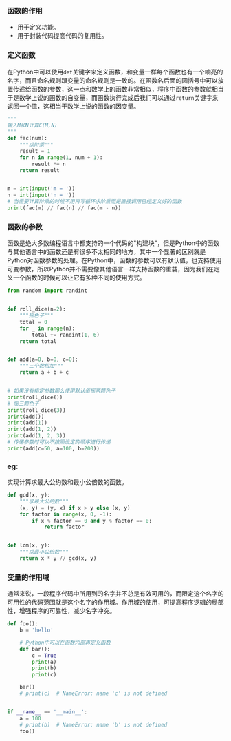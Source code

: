 ### 函数的作用

- 用于定义功能。
- 用于封装代码提高代码的复用性。

### 定义函数

在Python中可以使用`def`关键字来定义函数，和变量一样每个函数也有一个响亮的名字，而且命名规则跟变量的命名规则是一致的。在函数名后面的圆括号中可以放置传递给函数的参数，这一点和数学上的函数非常相似，程序中函数的参数就相当于是数学上说的函数的自变量，而函数执行完成后我们可以通过`return`关键字来返回一个值，这相当于数学上说的函数的因变量。

```Python
"""
输入M和N计算C(M,N)
"""
def fac(num):
    """求阶乘"""
    result = 1
    for n in range(1, num + 1):
        result *= n
    return result


m = int(input('m = '))
n = int(input('n = '))
# 当需要计算阶乘的时候不用再写循环求阶乘而是直接调用已经定义好的函数
print(fac(m) // fac(n) // fac(m - n))
```


### 函数的参数

函数是绝大多数编程语言中都支持的一个代码的&quot;构建块&quot;，但是Python中的函数与其他语言中的函数还是有很多不太相同的地方，其中一个显著的区别就是Python对函数参数的处理。在Python中，函数的参数可以有默认值，也支持使用可变参数，所以Python并不需要像其他语言一样支持函数的重载，因为我们在定义一个函数的时候可以让它有多种不同的使用方式。

```Python
from random import randint


def roll_dice(n=2):
    """摇色子"""
    total = 0
    for _ in range(n):
        total += randint(1, 6)
    return total


def add(a=0, b=0, c=0):
    """三个数相加"""
    return a + b + c


# 如果没有指定参数那么使用默认值摇两颗色子
print(roll_dice())
# 摇三颗色子
print(roll_dice(3))
print(add())
print(add(1))
print(add(1, 2))
print(add(1, 2, 3))
# 传递参数时可以不按照设定的顺序进行传递
print(add(c=50, a=100, b=200))
```

### eg:

实现计算求最大公约数和最小公倍数的函数。

```Python
def gcd(x, y):
    """求最大公约数"""
    (x, y) = (y, x) if x > y else (x, y)
    for factor in range(x, 0, -1):
        if x % factor == 0 and y % factor == 0:
            return factor


def lcm(x, y):
    """求最小公倍数"""
    return x * y // gcd(x, y)
```

### 变量的作用域

通常来说，一段程序代码中所用到的名字并不总是有效可用的，而限定这个名字的可用性的代码范围就是这个名字的作用域。作用域的使用，可提高程序逻辑的局部性，增强程序的可靠性，减少名字冲突。

```Python
def foo():
    b = 'hello'

    # Python中可以在函数内部再定义函数
    def bar():
        c = True
        print(a)
        print(b)
        print(c)

    bar()
    # print(c)  # NameError: name 'c' is not defined


if __name__ == '__main__':
    a = 100
    # print(b)  # NameError: name 'b' is not defined
    foo()
```


